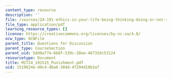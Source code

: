 ```yaml
---
content_type: resource
description: ''
file: /courses/24-191-ethics-in-your-life-being-thinking-doing-or-not-spring-2015/1519624ed0c4d6a6384d47294d10b3af_MIT24_191S15_Punishment.pdf
file_type: application/pdf
learning_resource_types: []
license: https://creativecommons.org/licenses/by-nc-sa/4.0/
ocw_type: OCWFile
parent_title: Questions for Discussion
parent_type: CourseSection
parent_uid: 5dd8af74-6b8f-539c-28ee-46733dc53124
resourcetype: Document
title: MIT24_191S15_Punishment.pdf
uid: 1519624e-d0c4-d6a6-384d-47294d10b3af
---
```

